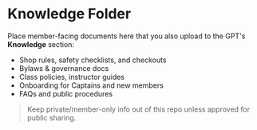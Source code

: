 
# Knowledge Folder

Place member-facing documents here that you also upload to the GPT's **Knowledge** section:

- Shop rules, safety checklists, and checkouts
- Bylaws & governance docs
- Class policies, instructor guides
- Onboarding for Captains and new members
- FAQs and public procedures

> Keep private/member-only info out of this repo unless approved for public sharing.
